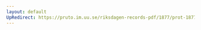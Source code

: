 ```yaml
---
layout: default
UpRedirect: https://pruto.im.uu.se/riksdagen-records-pdf/1877/prot-1877--ak--019/prot-1877--ak--019_040.pdf
---
```

